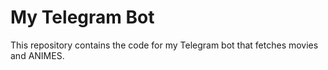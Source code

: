 # My Telegram Bot
This repository contains the code for my Telegram bot that fetches movies and ANIMES.
